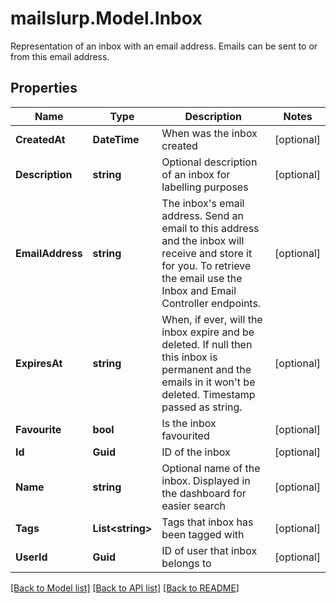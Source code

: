 # mailslurp.Model.Inbox
Representation of an inbox with an email address. Emails can be sent to or from this email address.
## Properties

Name | Type | Description | Notes
------------ | ------------- | ------------- | -------------
**CreatedAt** | **DateTime** | When was the inbox created | [optional] 
**Description** | **string** | Optional description of an inbox for labelling purposes | [optional] 
**EmailAddress** | **string** | The inbox&#39;s email address. Send an email to this address and the inbox will receive and store it for you. To retrieve the email use the Inbox and Email Controller endpoints. | [optional] 
**ExpiresAt** | **string** | When, if ever, will the inbox expire and be deleted. If null then this inbox is permanent and the emails in it won&#39;t be deleted. Timestamp passed as string. | [optional] 
**Favourite** | **bool** | Is the inbox favourited | [optional] 
**Id** | **Guid** | ID of the inbox | [optional] 
**Name** | **string** | Optional name of the inbox. Displayed in the dashboard for easier search | [optional] 
**Tags** | **List&lt;string&gt;** | Tags that inbox has been tagged with | [optional] 
**UserId** | **Guid** | ID of user that inbox belongs to | [optional] 

[[Back to Model list]](../README.md#documentation-for-models) [[Back to API list]](../README.md#documentation-for-api-endpoints) [[Back to README]](../README.md)

